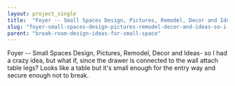 ```yaml
---
layout: project_single
title:  "Foyer -- Small Spaces Design, Pictures, Remodel, Decor and Ideas- so I had a crazy idea, but what if, since the drawer is connected to the wall attach table legs? Looks like a table but it's small enough for the entry way and secure enough not to bre"
slug: "foyer-small-spaces-design-pictures-remodel-decor-and-ideas-so-i-had-a-crazy"
parent: "break-room-design-ideas-for-small-space"
---
```

Foyer -- Small Spaces Design, Pictures, Remodel, Decor and Ideas- so I had a crazy idea, but what if, since the drawer is connected to the wall attach table legs? Looks like a table but it's small enough for the entry way and secure enough not to break.
